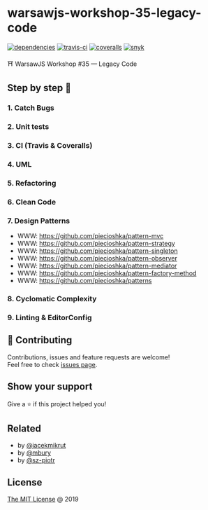 # warsawjs-workshop-35-legacy-code

[![dependencies](https://david-dm.org/piecioshka/warsawjs-workshop-35-legacy-code.svg)](https://github.com/piecioshka/warsawjs-workshop-35-legacy-code)
[![travis-ci](https://api.travis-ci.org/piecioshka/warsawjs-workshop-35-legacy-code.svg?branch=master)](https://travis-ci.org/piecioshka/warsawjs-workshop-35-legacy-code)
[![coveralls](https://coveralls.io/repos/github/piecioshka/warsawjs-workshop-35-legacy-code/badge.svg?branch=master)](https://coveralls.io/github/piecioshka/warsawjs-workshop-35-legacy-code?branch=master)
[![snyk](https://snyk.io/test/github/piecioshka/warsawjs-workshop-35-legacy-code/badge.svg?targetFile=package.json)](https://snyk.io/test/github/piecioshka/warsawjs-workshop-35-legacy-code?targetFile=package.json)

⛩️ WarsawJS Workshop #35 — Legacy Code

## Step by step 👣

### 1. Catch Bugs

### 2. Unit tests

### 3. CI (Travis & Coveralls)

### 4. UML

### 5. Refactoring

### 6. Clean Code

### 7. Design Patterns

* WWW: <https://github.com/piecioshka/pattern-mvc>
* WWW: <https://github.com/piecioshka/pattern-strategy>
* WWW: <https://github.com/piecioshka/pattern-singleton>
* WWW: <https://github.com/piecioshka/pattern-observer>
* WWW: <https://github.com/piecioshka/pattern-mediator>
* WWW: <https://github.com/piecioshka/pattern-factory-method>
* WWW: <https://github.com/piecioshka/patterns>

### 8. Cyclomatic Complexity

### 9. Linting & EditorConfig

## 🤝 Contributing

Contributions, issues and feature requests are welcome!<br/>
Feel free to check [issues page](/issues/).

## Show your support

Give a ⭐️ if this project helped you!

## Related

* by [@jacekmikrut](https://github.com/jacekmikrut/warsawjs-workshop-35-legacy-code)
* by [@mbury](https://github.com/mbury/warsawjs-workshop-35-legacy-code)
* by [@sz-piotr](https://github.com/sz-piotr/warsawjs-workshop-35-legacy-code)

## License

[The MIT License](http://piecioshka.mit-license.org) @ 2019
